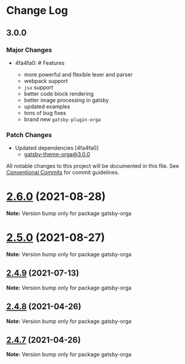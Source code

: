 # Change Log

## 3.0.0

### Major Changes

- 4fa4fa0: # Features

  - more powerful and flexible lexer and parser
  - webpack support
  - `jsx` support
  - better code block rendering
  - better image processing in gatsby
  - updated examples
  - tons of bug fixes
  - brand new `gatsby-plugin-orga`

### Patch Changes

- Updated dependencies [4fa4fa0]
  - gatsby-theme-orga@3.0.0

All notable changes to this project will be documented in this file.
See [Conventional Commits](https://conventionalcommits.org) for commit guidelines.

# [2.6.0](https://github.com/gatsbyjs/gatsby-starter-default/compare/v2.5.0...v2.6.0) (2021-08-28)

**Note:** Version bump only for package gatsby-orga

# [2.5.0](https://github.com/gatsbyjs/gatsby-starter-default/compare/v2.4.9...v2.5.0) (2021-08-27)

**Note:** Version bump only for package gatsby-orga

## [2.4.9](https://github.com/gatsbyjs/gatsby-starter-default/compare/v2.4.8...v2.4.9) (2021-07-13)

**Note:** Version bump only for package gatsby-orga

## [2.4.8](https://github.com/gatsbyjs/gatsby-starter-default/compare/v2.4.7...v2.4.8) (2021-04-26)

**Note:** Version bump only for package gatsby-orga

## [2.4.7](https://github.com/gatsbyjs/gatsby-starter-default/compare/v2.4.6...v2.4.7) (2021-04-26)

**Note:** Version bump only for package gatsby-orga
